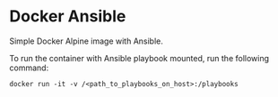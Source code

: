 # Docker Ansible

Simple Docker Alpine image with Ansible.

To run the container with Ansible playbook mounted, run the following command:
```shell
docker run -it -v /<path_to_playbooks_on_host>:/playbooks
```
